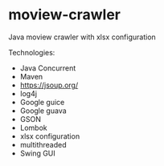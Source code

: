 # moview-crawler
Java moview crawler with xlsx configuration

Technologies:

- Java Concurrent 
- Maven
- https://jsoup.org/
- log4j
- Google guice
- Google guava
- GSON
- Lombok
- xlsx configuration
- multithreaded
- Swing GUI
